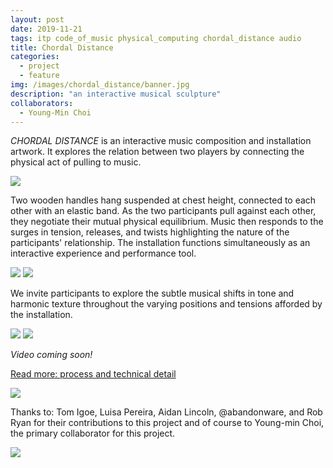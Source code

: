 ```yaml
---
layout: post
date: 2019-11-21
tags: itp code_of_music physical_computing chordal_distance audio
title: Chordal Distance
categories:
  - project
  - feature
img: /images/chordal_distance/banner.jpg
description: "an interactive musical sculpture"
collaborators:
  - Young-Min Choi
---
```


_CHORDAL DISTANCE_ is an interactive music composition and installation artwork. It explores the relation between two players by connecting the physical act of pulling to music.

![](/images/chordal_distance/hanging1.jpg)

Two wooden handles hang suspended at chest height, connected to each other with an elastic band. As the two participants pull against each other, they negotiate their mutual physical equilibrium. Music then responds to the surges in tension, releases, and twists highlighting the nature of the participants' relationship. The installation functions simultaneously as an interactive experience and performance tool.

<img class='sm_img' src='/images/chordal_distance/handle-close1.jpg' />
<img class='sm_img' src='/images/chordal_distance/handle-close3.jpg' />

We invite participants to explore the subtle musical shifts in tone and harmonic texture throughout the varying positions and tensions afforded by the installation.

<img class='sm_img' src='/images/chordal_distance/playing2.jpg' />
<img class='sm_img' src='/images/chordal_distance/playing4.jpg' />

_Video coming soon!_

[Read more: process and technical detail](/tag/chordal_distance)

![](/images/chordal_distance/partners3.jpg)

Thanks to: Tom Igoe, Luisa Pereira, Aidan Lincoln, @abandonware, and Rob Ryan for their contributions to this project and of course to Young-min Choi, the primary collaborator for this project.

![](/images/chordal_distance/banner.jpg)
